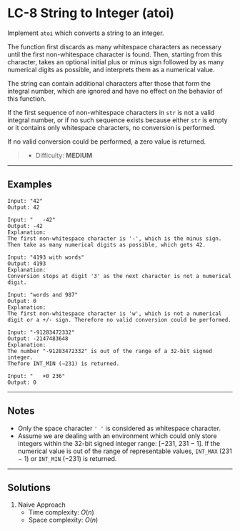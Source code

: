 # LC-8 String to Integer (atoi)

Implement `atoi` which converts a string to an integer.

The function first discards as many whitespace characters as necessary until the first non-whitespace character is found. Then, starting from this character, takes an optional initial plus or minus sign followed by as many numerical digits as possible, and interprets them as a numerical value.

The string can contain additional characters after those that form the integral number, which are ignored and have no effect on the behavior of this function.

If the first sequence of non-whitespace characters in `str` is not a valid integral number, or if no such sequence exists because either `str` is empty or it contains only whitespace characters, no conversion is performed.

If no valid conversion could be performed, a zero value is returned.

> * Difficulty: **MEDIUM**

---
## Examples

```
Input: "42"
Output: 42
```

```
Input: "   -42"
Output: -42
Explanation:
The first non-whitespace character is '-', which is the minus sign.
Then take as many numerical digits as possible, which gets 42.
```

```
Input: "4193 with words"
Output: 4193
Explanation: 
Conversion stops at digit '3' as the next character is not a numerical digit.
```

```
Input: "words and 987"
Output: 0
Explanation: 
The first non-whitespace character is 'w', which is not a numerical digit or a +/- sign. Therefore no valid conversion could be performed.
```

```
Input: "-91283472332"
Output: -2147483648
Explanation: 
The number "-91283472332" is out of the range of a 32-bit signed integer.
Thefore INT_MIN (−231) is returned.
```

```
Input: "   +0 236"
Output: 0
```

---
## Notes

* Only the space character `' '` is considered as whitespace character.
* Assume we are dealing with an environment which could only store integers within the 32-bit signed integer range: [−231,  231 − 1]. If the numerical value is out of the range of representable values, `INT_MAX` (231 − 1) or `INT_MIN` (−231) is returned.

---
## Solutions

1. Naive Approach
    * Time complexity: $O(n)$
    * Space complexity: $O(n)$
